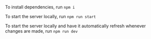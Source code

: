 
To install dependencies, run `npm i`

To start the server locally, run `npm run start`

To start the server locally and have it automatically refresh whenever changes are made, run `npm run dev`
